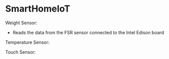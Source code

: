 # SmartHomeIoT

Weight Sensor:
- Reads the data from the FSR sensor connected to the Intel Edison board

Temperature Sensor:

Touch Sensor:

